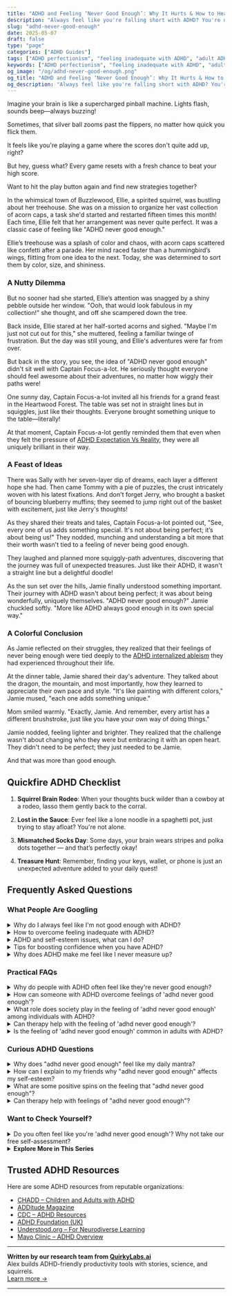 ```yaml
---
title: "ADHD and Feeling ‘Never Good Enough’: Why It Hurts & How to Heal"
description: "Always feel like you're falling short with ADHD? You're not alone. Learn how to challenge that ‘never enough’ voice and find real pride in who you are."
slug: "adhd-never-good-enough"
date: 2025-05-07
draft: false
type: "page"
categories: ["ADHD Guides"]
tags: ["ADHD perfectionism", "feeling inadequate with ADHD", "adult ADHD coping strategies", "overcoming ADHD self-doubt", "embracing imperfection ADHD", "ADHD emotional support", "healing ADHD mindset"]
keywords: ["ADHD perfectionism", "feeling inadequate with ADHD", "adult ADHD coping strategies", "overcoming ADHD self-doubt", "embracing imperfection ADHD", "ADHD emotional support", "healing ADHD mindset"]
og_image: "/og/adhd-never-good-enough.png"
og_title: "ADHD and Feeling ‘Never Good Enough’: Why It Hurts & How to Heal"
og_description: "Always feel like you're falling short with ADHD? You're not alone. Learn how to challenge that ‘never enough’ voice and find real pride in who you are."
---
```


Imagine your brain is like a supercharged pinball machine. Lights flash, sounds beep—always buzzing!

Sometimes, that silver ball zooms past the flippers, no matter how quick you flick them.

It feels like you're playing a game where the scores don't quite add up, right?

But hey, guess what? Every game resets with a fresh chance to beat your high score.

Want to hit the play button again and find new strategies together?

In the whimsical town of Buzzlewood, Ellie, a spirited squirrel, was bustling about her treehouse. She was on a mission to organize her vast collection of acorn caps, a task she'd started and restarted fifteen times this month! Each time, Ellie felt that her arrangement was never quite perfect. It was a classic case of feeling like "ADHD never good enough."

Ellie’s treehouse was a splash of color and chaos, with acorn caps scattered like confetti after a parade. Her mind raced faster than a hummingbird’s wings, flitting from one idea to the next. Today, she was determined to sort them by color, size, and shininess.

### A Nutty Dilemma

But no sooner had she started, Ellie’s attention was snagged by a shiny pebble outside her window. "Ooh, that would look fabulous in my collection!" she thought, and off she scampered down the tree.

Back inside, Ellie stared at her half-sorted acorns and sighed. "Maybe I'm just not cut out for this," she muttered, feeling a familiar twinge of frustration. But the day was still young, and Ellie's adventures were far from over.

But back in the story, you see, the idea of "ADHD never good enough" didn't sit well with Captain Focus-a-lot. He seriously thought everyone should feel awesome about their adventures, no matter how wiggly their paths were!

One sunny day, Captain Focus-a-lot invited all his friends for a grand feast in the Heartwood Forest. The table was set not in straight lines but in squiggles, just like their thoughts. Everyone brought something unique to the table—literally!

At that moment, Captain Focus-a-lot gently reminded them that even when they felt the pressure of [ADHD Expectation Vs Reality](/pages/adhd-expectation-vs-reality/), they were all uniquely brilliant in their way.

### A Feast of Ideas

There was Sally with her seven-layer dip of dreams, each layer a different hope she had. Then came Tommy with a pie of puzzles, the crust intricately woven with his latest fixations. And don't forget Jerry, who brought a basket of bouncing blueberry muffins; they seemed to jump right out of the basket with excitement, just like Jerry's thoughts!

As they shared their treats and tales, Captain Focus-a-lot pointed out, "See, every one of us adds something special. It's not about being perfect; it’s about being us!" They nodded, munching and understanding a bit more that their worth wasn't tied to a feeling of never being good enough.

They laughed and planned more squiggly-path adventures, discovering that the journey was full of unexpected treasures. Just like their ADHD, it wasn't a straight line but a delightful doodle!

As the sun set over the hills, Jamie finally understood something important. Their journey with ADHD wasn't about being perfect; it was about being wonderfully, uniquely themselves. "ADHD never good enough?" Jamie chuckled softly. "More like ADHD always good enough in its own special way."

### A Colorful Conclusion

As Jamie reflected on their struggles, they realized that their feelings of never being enough were tied deeply to the [ADHD internalized ableism](/pages/adhd-internalized-ableism/) they had experienced throughout their life.

At the dinner table, Jamie shared their day's adventure. They talked about the dragon, the mountain, and most importantly, how they learned to appreciate their own pace and style. "It's like painting with different colors," Jamie mused, "each one adds something unique."

Mom smiled warmly. "Exactly, Jamie. And remember, every artist has a different brushstroke, just like you have your own way of doing things."

Jamie nodded, feeling lighter and brighter. They realized that the challenge wasn't about changing who they were but embracing it with an open heart. They didn't need to be perfect; they just needed to be Jamie.

And that was more than good enough.

## Quickfire ADHD Checklist

1. **Squirrel Brain Rodeo**: When your thoughts buck wilder than a cowboy at a rodeo, lasso them gently back to the corral.

2. **Lost in the Sauce**: Ever feel like a lone noodle in a spaghetti pot, just trying to stay afloat? You're not alone.

3. **Mismatched Socks Day**: Some days, your brain wears stripes and polka dots together — and that’s perfectly okay!

4. **Treasure Hunt**: Remember, finding your keys, wallet, or phone is just an unexpected adventure added to your daily quest!

## Frequently Asked Questions



### What People Are Googling

<details><summary>Why do I always feel like I'm not good enough with ADHD?</summary><p>Feeling like you're not good enough is actually a common experience for many with ADHD, and you're definitely not alone in this. Remember, ADHD can make everyday tasks and organization more challenging, leading to feelings of frustration or falling short of expectations. It's important to recognize that these feelings don't define your true capabilities or worth. Embracing your unique strengths and understanding the distinct way your brain works can help shift the focus from what's tough to what you excel at and enjoy, creating a more compassionate and supportive self-view.</p></details>
<details><summary>How to overcome feeling inadequate with ADHD?</summary><p>Feeling inadequate is a common struggle when you're navigating life with ADHD, but remember, your value isn't defined by any challenges you face. Start by recognizing your unique strengths and celebrate the small victories every day. Creating a support network of friends, family, or fellow ADHD peers can also provide encouragement and understanding. Lastly, consider working with a therapist or coach who specializes in ADHD to learn strategies tailored to your specific needs and to reinforce the fact that you're not alone in this.</p></details>
<details><summary>ADHD and self-esteem issues, what can I do?</summary><p>Hey there! It's really common for folks with ADHD to face challenges with self-esteem, so you're definitely not alone in this. One helpful step is to recognize and celebrate your unique strengths and talents, which can often be overshadowed by daily struggles. Also, setting small, achievable goals can give you a sense of accomplishment and help build up your confidence. And remember, it's perfectly okay to seek support from friends, family, or professionals—sometimes, a little encouragement and understanding is just what we need to feel better about ourselves. Keep shining bright!</p></details>
<details><summary>Tips for boosting confidence when you have ADHD?</summary><p>Absolutely, finding ways to boost your confidence while navigating ADHD can be incredibly rewarding! One effective strategy is to set small, achievable goals for yourself. Celebrating these victories, no matter how small, can significantly boost your self-esteem. It’s also helpful to surround yourself with supportive people who understand your unique strengths and challenges. Lastly, consider keeping a journal of all your successes and positive feedback to remind yourself of your progress on tougher days. Remember, every step forward is a win, and you're doing wonderfully just by tackling the challenges each day brings!</p></details>
<details><summary>Why does ADHD make me feel like I never measure up?</summary><p>Feeling like you never quite measure up can be a common experience when you have ADHD, and it's really understandable. This feeling often stems from years of facing challenges in managing time, staying organized, or meeting societal expectations, which can be tougher with ADHD. It's important to remember that ADHD includes some truly unique strengths like creativity, enthusiasm, and the ability to think outside the box. Embracing your unique qualities and understanding that your value doesn't hinge on traditional measures of success can help alleviate that feeling of not measuring up.</p></details>



### Practical FAQs

<details><summary>Why do people with ADHD often feel like they're never good enough?</summary><p>It's really common for folks with ADHD to feel like they're not quite measuring up, and a lot of this feeling stems from the challenges of living in a world that's structured around neurotypical standards—standards that don't always mesh well with how ADHD brains work. People with ADHD might struggle with tasks that seem simple to others, like staying organized or meeting deadlines, which can lead to a lot of self-doubt and feelings of inadequacy. Additionally, many with ADHD have experienced a lifetime of feedback that focuses more on their struggles rather than their strengths and unique ways of problem-solving. It’s really important to remember that these feelings are a reflection of the environment and not a true measure of your worth or abilities.</p></details>
<details><summary>How can someone with ADHD overcome feelings of 'adhd never good enough'?</summary><p>It's so common to feel like you're not quite measuring up when you're managing ADHD. Remember, your unique brain wiring comes with its own set of strengths! A good starting point is to focus on what you do well, celebrate small victories, and set realistic, achievable goals for yourself. Also, surrounding yourself with understanding people and possibly connecting with a supportive community who shares similar experiences can make a huge difference. You're definitely not alone in this feeling, and with the right strategies and support, you can start to see your incredible value just as you are.</p></details>
<details><summary>What role does society play in the feeling of 'adhd never good enough' among individuals with ADHD?</summary><p>Society often sets a standard pace and structure that doesn’t always align with the unique rhythms and ways those with ADHD operate. This mismatch can lead to feelings of being out of step or not meeting expectations, which is often internalized as not being good enough. It's important to recognize that these societal norms aren't necessarily the 'ideal' but rather just one way of doing things. Embracing and valuing different ways of thinking and doing can really help in appreciating your own unique strengths and contributions.</p></details>
<details><summary>Can therapy help with the feeling of 'adhd never good enough'?</summary><p>Absolutely, therapy can be a wonderful support for dealing with those tough feelings of never being "good enough" that often accompany ADHD. A therapist who understands ADHD can help you explore these feelings, understand where they come from, and develop strategies to manage them. They can also guide you in recognizing your strengths and celebrating small victories, which can sometimes be overlooked when you're feeling overwhelmed. Remember, it’s perfectly okay to seek help, and doing so is a brave step toward embracing your unique self and all your capabilities.</p></details>
<details><summary>Is the feeling of 'adhd never good enough' common in adults with ADHD?</summary><p>Absolutely, the feeling of not being "good enough" is quite common among adults with ADHD. This often stems from a lifetime of experiences where your unique brain wiring might have made certain tasks more challenging, leading to self-doubt or harsh self-criticism. Remember, ADHD comes with its own set of strengths too, like creativity, empathy, and the ability to think outside the box. It's important to embrace these qualities and understand that while ADHD poses challenges, it also contributes to your unique perspective and talents.</p></details>



### Curious ADHD Questions

<details><summary>Why does "adhd never good enough" feel like my daily mantra?</summary><p>Oh, that feeling of never being quite "good enough" can really weigh heavily on you, can't it? With ADHD, it’s common to struggle with inconsistent performance, like acing a project one day and feeling off the next. This rollercoaster can lead to a tough inner critic that keeps reminding you of what went wrong, rather than what went right. Remember, your efforts and successes absolutely count, even if your brain tries to convince you otherwise at times. It’s okay to celebrate the small victories and be gentle with yourself.</p></details>
<details><summary>How can I explain to my friends why "adhd never good enough" affects my self-esteem?</summary><p>Absolutely, explaining this to friends can really help them understand your feelings. You might start by sharing that having ADHD often means dealing with persistent feelings of not meeting expectations — your own or those of others — despite your best efforts. This constant sense of falling short can really wear down your self-esteem over time. You could explain that each struggle and setback, although they might seem small, can accumulate, making it difficult to feel confident and proud of your achievements. By sharing this, you’re inviting your friends into your world a bit more, and they can offer support that's more attuned to your experiences.</p></details>
<details><summary>What are some positive spins on the feeling that "adhd never good enough"?</summary><p>It's completely understandable to feel that way sometimes, but let's gently shift that perspective together. Remember, ADHD comes with a unique set of strengths like creativity, empathy, and the ability to think outside the box! These qualities are incredibly valuable and can lead to novel solutions and innovations that others might not see. So, whenever you feel less than, try to remind yourself of the special abilities you bring to the table—they're not only good enough, they're exceptional in their own right!</p></details>
<details><summary>Can therapy help with feelings of "adhd never good enough"?</summary><p>Absolutely, therapy can be a wonderful resource when dealing with feelings of "never being good enough," a common experience for many with ADHD. A therapist, especially one familiar with ADHD, can help you work through these feelings, providing strategies to challenge negative thought patterns and boost your self-esteem. They can also guide you in recognizing and celebrating your unique strengths and achievements, often overshadowed by such harsh self-judgments. Engaging in therapy could be a comforting and empowering step towards feeling better about yourself and your capabilities.</p></details>



### Want to Check Yourself?

<details><summary>Do you often feel like you're 'adhd never good enough'? Why not take our free self-assessment?</summary><p>Absolutely, feeling like you're "never good enough" is a common sentiment among those with ADHD, and you're definitely not alone in this. It can be really tough when your brain works a bit differently in a world that values constant productivity and focus. Taking our free self-assessment could be a comforting first step toward understanding your experiences better and finding strategies that play to your strengths. It's a gentle way to start embracing your unique qualities, and remember, discovering more about yourself is an act of self-care!</p></details>

<script type="application/ld+json">
{
  "@context": "https://schema.org",
  "@type": "FAQPage",
  "mainEntity": [
    {
      "@type": "Question",
      "name": "Why do I always feel like I'm not good enough with ADHD?",
      "acceptedAnswer": {
        "@type": "Answer",
        "text": "Feeling like you're not good enough is actually a common experience for many with ADHD, and you're definitely not alone in this. Remember, ADHD can make everyday tasks and organization more challenging, leading to feelings of frustration or falling short of expectations. It's important to recognize that these feelings don't define your true capabilities or worth. Embracing your unique strengths and understanding the distinct way your brain works can help shift the focus from what's tough to what you excel at and enjoy, creating a more compassionate and supportive self-view."
      }
    },
    {
      "@type": "Question",
      "name": "How to overcome feeling inadequate with ADHD?",
      "acceptedAnswer": {
        "@type": "Answer",
        "text": "Feeling inadequate is a common struggle when you're navigating life with ADHD, but remember, your value isn't defined by any challenges you face. Start by recognizing your unique strengths and celebrate the small victories every day. Creating a support network of friends, family, or fellow ADHD peers can also provide encouragement and understanding. Lastly, consider working with a therapist or coach who specializes in ADHD to learn strategies tailored to your specific needs and to reinforce the fact that you're not alone in this."
      }
    },
    {
      "@type": "Question",
      "name": "ADHD and self-esteem issues, what can I do?",
      "acceptedAnswer": {
        "@type": "Answer",
        "text": "Hey there! It's really common for folks with ADHD to face challenges with self-esteem, so you're definitely not alone in this. One helpful step is to recognize and celebrate your unique strengths and talents, which can often be overshadowed by daily struggles. Also, setting small, achievable goals can give you a sense of accomplishment and help build up your confidence. And remember, it's perfectly okay to seek support from friends, family, or professionals\u2014sometimes, a little encouragement and understanding is just what we need to feel better about ourselves. Keep shining bright!"
      }
    },
    {
      "@type": "Question",
      "name": "Tips for boosting confidence when you have ADHD?",
      "acceptedAnswer": {
        "@type": "Answer",
        "text": "Absolutely, finding ways to boost your confidence while navigating ADHD can be incredibly rewarding! One effective strategy is to set small, achievable goals for yourself. Celebrating these victories, no matter how small, can significantly boost your self-esteem. It\u2019s also helpful to surround yourself with supportive people who understand your unique strengths and challenges. Lastly, consider keeping a journal of all your successes and positive feedback to remind yourself of your progress on tougher days. Remember, every step forward is a win, and you're doing wonderfully just by tackling the challenges each day brings!"
      }
    },
    {
      "@type": "Question",
      "name": "Why does ADHD make me feel like I never measure up?",
      "acceptedAnswer": {
        "@type": "Answer",
        "text": "Feeling like you never quite measure up can be a common experience when you have ADHD, and it's really understandable. This feeling often stems from years of facing challenges in managing time, staying organized, or meeting societal expectations, which can be tougher with ADHD. It's important to remember that ADHD includes some truly unique strengths like creativity, enthusiasm, and the ability to think outside the box. Embracing your unique qualities and understanding that your value doesn't hinge on traditional measures of success can help alleviate that feeling of not measuring up."
      }
    }
  ]
}
</script>
<script type="application/ld+json">
{
  "@context": "https://schema.org",
  "@type": "Article",
  "author": {
    "@type": "Person",
    "name": "QuirkyLabs",
    "url": "https://quirkylabs.ai/about"
  },
  "headline": "\"Beat the 'ADHD Never Good Enough' Blues\u2014Find Joy!\"",
  "mainEntityOfPage": "https://blog.quirkylabs.ai/pages/adhd-never-good-enough/",
  "datePublished": "2025-05-07"
}
</script>
<script type="application/ld+json">
{
  "@context": "https://schema.org",
  "@type": "BreadcrumbList",
  "itemListElement": [
    {
      "@type": "ListItem",
      "position": 1,
      "name": "Home",
      "item": "https://quirkylabs.ai/"
    },
    {
      "@type": "ListItem",
      "position": 2,
      "name": "Blog",
      "item": "https://blog.quirkylabs.ai/"
    },
    {
      "@type": "ListItem",
      "position": 3,
      "name": "\"Beat the 'ADHD Never Good Enough' Blues\u2014Find Joy!\"",
      "item": "https://blog.quirkylabs.ai/pages/adhd-never-good-enough/"
    }
  ]
}
</script>

<details>
<summary><strong>Explore More in This Series</strong></summary>

- [Adhd Labeled As Disruptive](/pages/adhd-labeled-as-disruptive/)
- [Adhd Always In Trouble](/pages/adhd-always-in-trouble/)
- [Adhd Carrying School Shame](/pages/adhd-carrying-school-shame/)
- [Adhd Fear Of Judgment](/pages/adhd-fear-of-judgment/)
- [Adhd Constant Self Doubt](/pages/adhd-constant-self-doubt/)
- [Adhd Feel Dumb](/pages/adhd-feel-dumb/)
- [Adhd Feel Lazy](/pages/adhd-feel-lazy/)
- [Adhd Trauma From Teachers](/pages/adhd-trauma-from-teachers/)
</details>



## Trusted ADHD Resources

Here are some ADHD resources from reputable organizations:

- [CHADD – Children and Adults with ADHD](https://chadd.org)
- [ADDitude Magazine](https://www.additudemag.com)
- [CDC – ADHD Resources](https://www.cdc.gov/ncbddd/adhd)
- [ADHD Foundation (UK)](https://www.adhdfoundation.org.uk)
- [Understood.org – For Neurodiverse Learning](https://www.understood.org)
- [Mayo Clinic – ADHD Overview](https://www.mayoclinic.org/diseases-conditions/adhd)


---

**Written by our research team from [QuirkyLabs.ai](https://quirkylabs.ai)**  
Alex builds ADHD-friendly productivity tools with stories, science, and squirrels.  
[Learn more →](https://quirkylabs.ai)

---